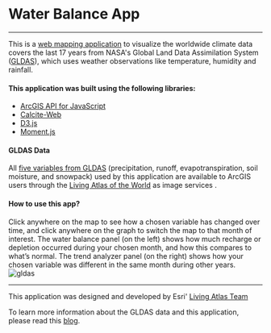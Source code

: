 # Water Balance App
---
This is a [web mapping application](https://livingatlasdev.arcgis.com/waterbalance/) to visualize the worldwide climate data covers the last 17 years from NASA's Global Land Data Assimilation System ([GLDAS](https://ldas.gsfc.nasa.gov/)), which uses weather observations like temperature, humidity and rainfall.

#### This application was built using the following libraries:
- [ArcGIS API for JavaScript](https://developers.arcgis.com/javascript/index.html)
- [Calcite-Web](http://esri.github.io/calcite-web/)
- [D3.js](https://d3js.org/)
- [Moment.js](http://momentjs.com/)

#### GLDAS Data
All [five variables from GLDAS](http://www.arcgis.com/home/group.html?id=f615932f60094044b4abca4597444b4c#overview) (precipitation, runoff, evapotranspiration, soil moisture, and snowpack) used by this application are available to ArcGIS users through the [Living Atlas of the World](https://livingatlas.arcgis.com/en/#s=0&q=gldas) as image services .

#### How to use this app?

Click anywhere on the map to see how a chosen variable has changed over time, and click anywhere on the graph to switch the map to that month of interest. The water balance panel (on the left) shows how much recharge or depletion occurred during your chosen month, and how this compares to what’s normal. The trend analyzer panel (on the right) shows how your chosen variable was different in the same month during other years.
![gldas](https://blogs.esri.com/esri/arcgis/files/2017/09/gldas.gif)

---

This application was designed and developed by Esri' [Living Atlas Team](https://livingatlas.arcgis.com/en/#s=0) 

To learn more information about the GLDAS data and this application, please read this [blog](https://blogs.esri.com/esri/arcgis/2017/09/25/explore-climate-trends-with-the-water-balance-app/).
